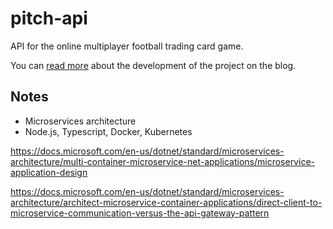 # pitch-api

API for the online multiplayer football trading card game.

You can [read more](https://github.com/jcbcn/pitch-blog) about the development of the project on the blog.

## Notes

- Microservices architecture
- Node.js, Typescript, Docker, Kubernetes

https://docs.microsoft.com/en-us/dotnet/standard/microservices-architecture/multi-container-microservice-net-applications/microservice-application-design

https://docs.microsoft.com/en-us/dotnet/standard/microservices-architecture/architect-microservice-container-applications/direct-client-to-microservice-communication-versus-the-api-gateway-pattern